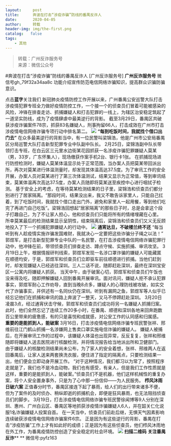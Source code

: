 ```yaml
---
layout:     post
title:      奔波在打击“涉疫诈骗”防线的番禺反诈人
date:       2020-04-05
author:     转载
header-img: img/the-first.png
catalog:   false
tags:
    - 其他
---
```


<blockquote><p>转载：广州反诈服务号<br>
来源：微信公众号</p></blockquote>

#奔波在打击“涉疫诈骗”防线的番禺反诈人
[广州反诈服务号]
**广州反诈服务号**
微信号gh_79f32a34aa8c
功能介绍宣传防范电信网络诈骗知识，提高群众识骗防骗意识。

点击**蓝字**关注我们
新冠肺炎疫情防控工作开展以来，广州番禺公安巡警大队打击涉疫情犯罪专班全力做好疫情防控工作，一个接一个的侦查员们冒着可能被感染的风险，冲锋在排查走访、抓捕嫌疑人和打击犯罪的一线上，为辖区治安稳定筑起了一道坚实防线，成为了疫情肆虐中最美逆行的背影。
截至3月29日，番禺区共破获涉疫诈骗案件78宗，抓获83名嫌疑人，刑事拘留66人，打击成效在广州市打击涉疫情电信网络诈骗专项行动中排名第二。
![]({{site.baseurl}}/postimg/4xzANE8JEMbibpwwTMkybp4ygIOXpw3XbrWqABCo171iaib6AetUibWGGFwhDj07EJdND11Dbrwpib3MsobX2rMuQXg.jpeg)
**“每到吃饭时间，我就找个借口出门去”**
在众多最美逆行的背影当中，有一位民警叫梁锦浩，他是广州市公安局番禺区分局巡警大队打击新型犯罪专业中队副中队长。
2月25日，梁锦浩副中队长带领打击专班，在白云区三元里水边街某花园抓获一名涉疫诈骗犯罪嫌疑人莫某（男，33岁，广东怀集人），现场缴获作案手机2台、银行卡1张。
在抓捕现场进行防控检测时，嫌疑人莫某体温显示处于正常范围，当办案人员把莫某带回派出所，再次对莫某进行体温测量时，却发现其体温高达37.5度。为了审讯工作的安全开展，办案人员对莫某进行了第三次体温测试，结果又显示为正常值，等到审讯结束，莫某体温再次高达37.5度，办案人员随即将莫某送至疾控中心进行咽拭子检测。
基于安全上的考虑，在等待莫某检测结果的日子里，梁锦浩和侦查员们都分别进行了居家隔离。“那段时间，结果没出来，我又不敢告诉家里人，只能自己扛着，到了吃饭时间，我就找个借口走出门外，避免和家里人一起用餐，等到他们吃完了再进门自己吃饭”。梁锦浩回想起“居家隔离”的那些日子时，总是会拿这个段子打趣自己，为了不让家人担心，他和侦查员们只能将所有的情绪埋藏在心里。
所幸莫某最后的检测结果显示呈阴性，结束隔离后，梁锦浩和侦查员们又义无反顾地投入了下一个抓捕犯罪嫌疑人的行动中。
![]({{site.baseurl}}/postimg/4xzANE8JEMbibpwwTMkybp4ygIOXpw3XbUo2U66oiaDZzsv4oic3XAz7fm2S19fBdQcOvJ0VmmcUce8YDIwfjnpzw.jpeg)
**通宵达旦，不破楼兰终不还**
“每当听到有人趁疫情实施诈骗发国难财，我就决心一定要把这些诈骗分子绳之以法！”
郭煜军，是打击新型犯罪专业中队的一名民警，在打击涉疫情电信网络诈骗犯罪行动中，他冲锋在前，带领侦查员们排查走访、蹲点守候、实施抓捕、审讯攻坚。
3月19日上午，根据情报研判线索，郭煜军发现一名涉口罩诈骗的嫌疑人可能藏匿在顺德均安，于是，郭煜军和侦查员们立即驱车前往顺德进行抓捕。当他们赶到时，却发现嫌疑人已经逃往深圳。三人二话不说，随即赶赴深圳，最终在深圳宝安区一公寓内将嫌疑人抓获。
当天中午，由于破案心切，郭煜军和侦查员们午饭也没来得及吃，随即押解嫌疑人回到番禺开展审讯。面对讯问，嫌疑人拒不承认犯罪事实，郭煜军耐心工作劝导，直到当晚8点多，嫌疑人的心理防线被攻破，如实交代了诈骗事实，并供述有一名同伙仍在深圳。听到有漏网之鱼，郭煜军等人似乎已经忘记他们在抓捕和审讯的路上奔波了一整天，又马不停蹄赶赴深圳。
3月20日凌晨3点，经过通宵伏击守候，郭煜军和侦查员们成功将另一名嫌疑人抓捕归案。此时，他们全然忘记了连续工作20多小时，在番禺、顺德和深圳各地来回奔跑数百公里带来的疲惫感，有的只是喜悦和成就感，对公安工作的认同感和归属感。
**重要的是能抓到人，能破案**
3月16日，打击涉疫情电信网络诈骗专班民警张祥、邢维前往江门鹤山抓捕一名涉嫌网上售卖口罩实施电信诈骗的嫌疑人。
嫌疑人被捕后，在开展审讯工作的过程中，该嫌疑人体温也出现异常，反反复复，张祥和邢维随即将嫌疑人送去医院进行核酸检测，并将情况报告给当地派出所和卫健部门。
由于嫌疑人的核酸检测结果尚未公布，为了家人的安全着想，张祥、邢维两人在返回番禺后，让家人送来两套换洗衣服，便住进了指定的隔离点，只要检测结果一出，他们便会立即动身开展工作。
“对于这种情况，我们都习以为常了，按照程序走就是了，我们也不是冷血动物，我们也有感受，有亲人，但是我们工作性质就是这样，重要的是能抓到人，能破案。”侦查员们不是机器，他们这样机械性的重复办案，将个人安全置身事外，只是为了心中那一份信仰——为人民服务。
**栉风沐雨日破六案**
正值春分时节，番禺区接连下起了暴雨，给人们的出行带来诸多不便，但为了案件的及时侦办、稍纵即逝的抓捕机会，即便是狂风暴雨，也无法阻挡侦查员们的脚步。
3月19日，打击涉疫情电信网络诈骗专班民警徐闻博等9人分别在深圳、惠州、广州白云区、番禺区等地抓获涉疫情诈骗嫌疑人6人，并在韶关仁化说服1名诈骗嫌疑人投案自首。
在一天当中，侦查员们前赴后继，无惧天气因素影响连续破获涉疫情电信网络诈骗案件6宗。
正是因为有这些逆行的背影，番禺在打击“涉疫防骗”工作上才有如此好的成绩；正是因为有这些侦查员，他们栉风沐雨地在外工作，为番禺疫情防控创造了安全稳定的社会环境。
![]({{site.baseurl}}/postimg/4xzANE8JEMbibpwwTMkybp4ygIOXpw3XbkvmxdUz0mmdU3MhicINw8mJcJPAVZrlYx0bsUouVDXoNic0IOh1sNAXw.jpeg)
**扫描二维码**
**关注番禺反诈****
**
微信号:pyfz163
